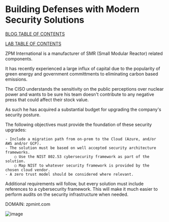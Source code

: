 # Building Defenses with Modern Security Solutions

[BLOG TABLE OF CONTENTS](https://github.com/bobsyourmom/zpminternational/blob/main/TOC)

[LAB TABLE OF CONTENTS](https://github.com/bobsyourmom/zpminternational/blob/main/LABS/TOC)

ZPM International is a manufacturer of SMR (Small Modular Reactor) related components.

It has recently experienced a large influx of capital due to the popularity of green energy and government committments to eliminating carbon based emissions.

The CISO understands the sensitivity on the public perceptions over nuclear power and wants to be sure his team doesn't contribute to any negative press that could affect their stock value.

As such he has acquired a substantial budget for upgrading the company's security posture.

The following objectives must provide the foundation of these security upgrades:

	- Include a migration path from on-prem to the Cloud (Azure, and/or AWS and/or GCP).
	- The solution must be based on well accepted security architecture frameworks.
		○ Use the NIST 802.53 cybersecurity framework as part of the solution.
		○ Map NIST to whatever security framework is provided by the chosen cloud vendor.
	- A zero trust model should be considered where relevant.

Additional requirements will follow, but every solution must include references to a cybersecurity framework. This will make it much easier to perform audits on the security infrastructure when needed.

DOMAIN: zpmint.com

![image](https://github.com/bobsyourmom/zpminternational/assets/30844252/8e3a1328-569a-4bf6-90b4-5525a8ce3454)

